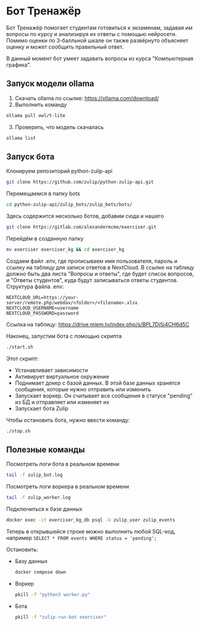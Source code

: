# Бот Тренажёр
Бот Тренажёр помогает студентам готовиться к экзаменам, задавая им вопросы по курсу и анализируя их ответы с помощью
нейросети. Помимо оценки по 3-балльной шкале он также развёрнуто объясняет оценку и может сообщить правильный ответ.

В данный момент бот умеет задавать вопросы из курса "Компьютерная графика".

## Запуск модели ollama

1. Скачать ollama по ссылке: https://ollama.com/download/
2. Выполнить команду

```bash
ollama pull owl/t-lite
```

3. Проверить, что модель скачалась

```bash
ollama list
```

## Запуск бота

Клонируем репозиторий python-zulip-api

```bash
git clone https://github.com/zulip/python-zulip-api.git
```

Перемещаемся в папку bots

```bash
cd python-zulip-api/zulip_bots/zulip_bots/bots/
```

Здесь содержится несколько ботов, добавим сюда и нашего

```bash
git clone https://gitlab.com/alexandermcme/exerciser.git
```

Перейдём в созданную папку

```bash
mv exerciser exerciser_kg && cd exerciser_kg
```

Создаем файл .env, где прописываем имя пользователя, пароль и ссылку на таблицу для записи ответов в NextCloud. В ссылке на таблицу должно быть два листа "Вопросы и ответы", где будет список вопросов, и "Ответы студентов", куда будут записываться ответы студентов. Структура файла .env:

```
NEXTCLOUD_URL=https://your-server/remote.php/webdav/<folder>/<filename>.xlsx
NEXTCLOUD_USERNAME=username
NEXTCLOUD_PASSWORD=password
```

Ссылка на таблицу: https://drive.miem.tv/index.php/s/BPL7DjSj4CH6d5C

Наконец, запустим бота с помощью скрипта

```bash
./start.sh
```

Этот скрипт:

- Устанавливает зависимости
- Активирует виртуальное окружение
- Поднимает докер с базой данных. В этой базе данных хранятся сообщения, которые нужно отправить или изменить
- Запускает воркер. Он считывает все сообщения в статусе "pending" из БД и отправляет или изменяет их
- Запускает бота Zulip

Чтобы остановить бота, нужно ввести команду:
```bash
./stop.sh
```

## Полезные команды

Посмотреть логи бота в реальном времени
```bash
tail -f zulip_bot.log
```

Посмотреть логи воркера в реальном времени

```bash
tail -f zulip_worker.log
```

Подключиться к базе данных
```bash
docker exec -it exerciser_kg_db psql -U zulip_user zulip_events
```
Теперь в открывшейся строке можно выполнить любой SQL-код, например ```SELECT * FROM events WHERE status = 'pending';```

Остановить:

- Базу данных
    ```bash
    docker compose down
    ```
- Воркер
    ```bash
    pkill -f "python3 worker.py"
    ```
- Бота
    ```bash
    pkill -f "zulip-run-bot exerciser"
    ```
